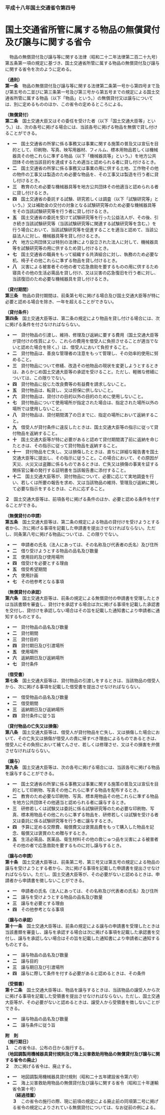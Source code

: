 ### 平成十八年国土交通省令第四号  
# 国土交通省所管に属する物品の無償貸付及び譲与に関する省令  
　物品の無償貸付及び譲与等に関する法律（昭和二十二年法律第二百二十九号）第五条第一項の規定に基づき、国土交通省所管に属する物品の無償貸付及び譲与に関する省令を次のように定める。  
  
**（通則）**  
**第一条**　物品の無償貸付及び譲与等に関する法律第二条第一号から第四号まで及び第五号の二並びに第三条第一号及び第三号から第五号までの規定による国土交通省所管に属する物品（以下「物品」という。）の無償貸付又は譲与については、別に定めるもののほか、この省令の定めるところによる。  
  
**（無償貸付）**  
**第二条**　国土交通大臣又はその委任を受けた者（以下「国土交通大臣等」という。）は、次の各号に掲げる場合には、当該各号に掲げる物品を無償で貸し付けることができる。  
* **一**　国土交通省の所掌に係る事務又は事業に関する施策の普及又は宣伝を目的として、印刷物、写真、映写用器材、フィルム、標本用物品若しくは機械器具その他これらに準ずる物品（以下「機械器具等」という。）を地方公共団体その他当該目的を達成するため適当と認められる者に貸し付けるとき。  
* **二**　国土交通省の所掌に係る事務又は事業の用に供する土地、工作物その他の物件の工事又は製造のため必要な物品を、その工事又は製造を行う者に貸し付けるとき。  
* **三**　教育のため必要な機械器具等を地方公共団体その他適当と認められる者に貸し付けるとき。  
* **四**　国土交通省の委託する試験、研究若しくは調査（以下「試験研究等」という。）又は補助金の交付の対象となる試験研究等のため必要な機械器具等をその当該試験研究等を行う者に貸し付けるとき。  
* **五**　国土交通省の委託を受けて試験研究等を行った公益法人が、その後、引き続き当該試験研究等（当該試験研究等に関連する試験研究等を含む。）を行う場合において、当該試験研究等を促進することを適当と認めて、当該公益法人に対し、機械器具等を貸し付けるとき。  
* **六**　地方公共団体又は特別の法律により設立された法人に対して、機械器具等を試験研究等の用に供するため貸し付けるとき。  
* **七**　国土交通省の職員をもって組織する共済組合に対し、執務のため必要な机、椅子その他これらに準ずる物品を貸し付けるとき。  
* **八**　災害による被害者その他の者で応急救助を要するものの用に供するため寝具その他の生活必需品を貸し付け、又は災害の応急復旧を行う者に対し、当該復旧のため必要な機械器具を貸し付けるとき。  
  
**（貸付期間）**  
**第三条**　物品の貸付期間は、前条第七号に掲げる場合及び国土交通大臣等が特に必要と認める場合を除き、一年を超えることができない。  
  
**（貸付条件）**  
**第四条**　国土交通大臣等は、第二条の規定により物品を貸し付ける場合には、次に掲げる条件を付さなければならない。  
* **一**　貸付物品の引渡し、維持、修理及び返納に要する費用（国土交通大臣等が貸付けの性質により、これらの費用を借受人に負担させることが適当でないと認めた場合を除く。）は、借受人において負担すること。  
* **二**　貸付物品は、善良な管理者の注意をもって管理し、その効率的使用に努めること。  
* **三**　貸付物品について修繕、改造その他物品の現状を変更しようとするときは、あらかじめ国土交通大臣等の承認を受けること。ただし、軽微な修繕については、この限りでない。  
* **四**　貸付物品に投じた改良費等の有益費を請求しないこと。  
* **五**　貸付物品は、転貸し、又は担保に供しないこと。  
* **六**　貸付物品は、貸付けの目的以外の目的のために使用しないこと。  
* **七**　貸付物品について使用場所が指定された場合は、指定された場所以外の場所では使用しないこと。  
* **八**　貸付物品は、貸付期間満了の日までに、指定の場所において返納すること。  
* **九**　借受人が貸付条件に違反したときは、国土交通大臣等の指示に従って貸付物品を返納すること。  
* **十**　国土交通大臣等が特に必要があると認めて貸付期間満了前に返納を命じたときは、その指示に従って貸付物品を返納すること。  
* **十一**　貸付物品を亡失し、又は損傷したときは、直ちに詳細な報告書を国土交通大臣等に提出し、その指示に従うこと。この場合において、その原因が天災、火災又は盗難に係るものであるときは、亡失又は損傷の事実を証する関係官公署の発行する証明書を当該報告書に添付すること。  
* **十二**　国土交通大臣等が、貸付物品について、必要に応じて実地調査を行い、若しくは所要の報告を求め、又は当該物品の維持、管理及び返納に関して必要な指示をするときは、これに応ずること。  
  
**２**　国土交通大臣等は、前項各号に掲げる条件のほか、必要と認める条件を付することができる。  
  
**（無償貸付の申請）**  
**第五条**　国土交通大臣等は、第二条の規定による物品の貸付けを受けようとする者から、次に掲げる事項を記載した申請書を提出させなければならない。ただし、同条第八号に掲げる物品については、この限りでない。  
* **一**　申請者の氏名（法人にあっては、その名称及び代表者の氏名）及び住所  
* **二**　借り受けようとする物品の品名及び数量  
* **三**　使用目的及び使用場所  
* **四**　借受けを必要とする理由  
* **五**　借受希望期間  
* **六**　使用計画  
* **七**　その他参考となる事項  
  
**（無償貸付の承認）**  
**第六条**　国土交通大臣等は、前条の規定による無償貸付の申請書を受理したときは当該書類を審査し、貸付けを承認する場合は次に掲げる事項を記載した承認書を交付し、貸付けを承認しない場合はその旨を記載した通知書により申請者に通知するものとする。  
* **一**　貸付物品の品名及び数量  
* **二**　貸付期間  
* **三**　貸付目的  
* **四**　貸付期日及び引渡場所  
* **五**　使用場所  
* **六**　返納期日及び返納場所  
* **七**　貸付条件  
  
**（借受書）**  
**第七条**　国土交通大臣等は、貸付物品の引渡しをするときは、当該物品の借受人から、次に掲げる事項を記載した借受書を提出させなければならない。  
* **一**　借受物品の品名及び数量  
* **二**　借受期間  
* **三**　返納期日及び返納場所  
* **四**　貸付条件に従う旨  
  
**（貸付物品の亡失又は損傷）**  
**第八条**　国土交通大臣等は、借受人が貸付物品を亡失し、又は損傷した場合において、その亡失又は損傷が借受人の責に帰すべき理由によるものであるときは、借受人にその負担において補てんさせ、若しくは修理させ、又はその損害を弁償させなければならない。  
  
**（譲与）**  
**第九条**　国土交通大臣等は、次の各号に掲げる場合には、当該各号に掲げる物品を譲与することができる。  
* **一**　国土交通省の所掌に係る事務又は事業に関する施策の普及又は宣伝を目的として印刷物、写真その他これらに準ずる物品を配布するとき。  
* **二**　教育のため必要な印刷物、写真、標本用物品その他これらに準ずる物品を地方公共団体その他適当と認められる者に譲与するとき。  
* **三**　研修若しくは試験又は委託に係る試験研究等のため必要な印刷物、写真、標本用物品その他これらに準ずる物品を、研修若しくは試験を受ける者又は委託に係る試験研究等を行う者に譲与するとき。  
* **四**　予算に定める交際費、報償費又は褒賞品費をもって購入した物品を記念、報償又は褒賞のため贈与するとき。  
* **五**　生活必需品、医薬品、衛生材料その他の救じゅつ品を災害による被害者その他の者で応急救助を要するものに対し譲与するとき。  
  
**（譲与の申請）**  
**第十条**　国土交通大臣等は、前条第二号、第三号又は第五号の規定による物品の譲与を受けようとする者から、次に掲げる事項を記載した申請書を提出させなければならない。ただし、国土交通大臣等が、その必要がないと認めるときは、申請者から申請書を徴しないことができる。  
* **一**　申請者の氏名（法人にあっては、その名称及び代表者の氏名）及び住所  
* **二**　譲与を受けようとする物品の品名及び数量  
* **三**　譲与を必要とする理由  
* **四**　その他参考となる事項  
  
**（譲与の承認）**  
**第十一条**　国土交通大臣等は、前条の規定による譲与の申請書を受理したときは当該書類を審査し、譲与を承認する場合は次に掲げる事項を記載した承認書を交付し、譲与を承認しない場合はその旨を記載した通知書により申請者に通知するものとする。  
* **一**　譲与物品の品名及び数量  
* **二**　譲与目的  
* **三**　譲与期日及び引渡場所  
* **四**　譲与に際して条件を付する必要があると認めるときは、その条件  
  
**（受領書）**  
**第十二条**　国土交通大臣等は、物品を譲与するときは、当該物品の譲受人から次に掲げる事項を記載した受領書を提出させなければならない。ただし、国土交通大臣等が、その必要がないと認めるときは、譲受人から受領書を徴しないことができる。  
* **一**　譲与物品の品名及び数量  
* **二**　譲与条件に従う旨  
  
**附　則**  
**（施行期日）**  
**１**　この省令は、公布の日から施行する。  
**（地図調製用機械器具貸付規則及び海上災害救助用物品の無償貸付及び譲与に関する省令の廃止）**  
**２**　次に掲げる省令は、廃止する。  
* **一**　地図調製用機械器具貸付規則（昭和二十五年建設省令第六号）  
* **二**　海上災害救助用物品の無償貸付及び譲与に関する省令（昭和三十年運輸省令第十号）  
**（経過措置）**  
**３**　この省令の施行の際、現に前項の規定による廃止前の同項第二号に掲げる省令の規定によりされている無償貸付については、なお従前の例による。  
  
